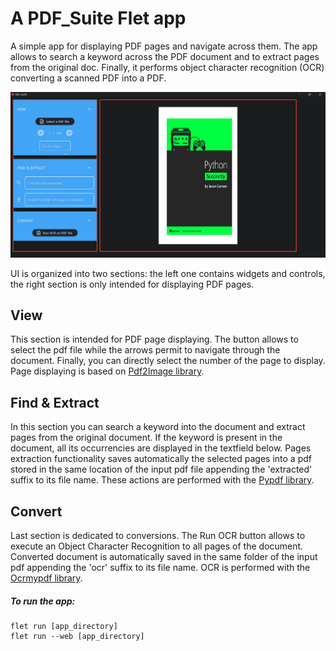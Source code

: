 # A PDF_Suite Flet app

A simple app for displaying PDF pages and navigate across them. The app allows to search a keyword across the PDF document and to extract pages from the original doc. Finally, it performs object character recognition (OCR) converting a scanned PDF into a PDF.

![Screenshot of the app](assets/App_Screenshot.png)

UI is organized into two sections: the left one contains widgets and controls, the right section is only intended for displaying PDF pages. 

## View

This section is intended for PDF page displaying. The button allows to select the pdf file while the arrows permit to navigate through the document. Finally, you can directly select the number of the page to display. Page displaying is based on [Pdf2Image library](https://pypi.org/project/pdf2image/).

## Find & Extract

In this section you can search a keyword into the document and extract pages from the original document. If the keyword is present in the document, all its occurrencies are displayed in the textfield below.
Pages extraction functionality saves automatically the selected pages into a pdf stored in the same location of the input pdf file appending the 'extracted' suffix to its file name. These actions are performed with the [Pypdf library](https://pypi.org/project/pypdf/).

## Convert

Last section is dedicated to conversions. The Run OCR button allows to execute an Object Character Recognition to all pages of the document. Converted document is automatically saved in the same folder of the input pdf appending the 'ocr' suffix to its file name. OCR is performed with the [Ocrmypdf library](https://pypi.org/project/ocrmypdf/).

##### To run the app:

```
flet run [app_directory]
flet run --web [app_directory]
```